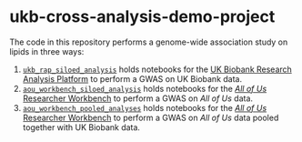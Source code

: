 # ukb-cross-analysis-demo-project

The code in this repository performs a genome-wide association study on lipids in three ways:

1. [`ukb_rap_siloed_analysis`](./ukb_rap_siloed_analyses) holds notebooks for the [UK Biobank Research Analysis Platform](https://ukbiobank.dnanexus.com/panx/projects) to perform a GWAS on UK Biobank data.
2. [`aou_workbench_siloed_analysis`](./aou_workbench_siloed_analyses) holds notebooks for the [_All of Us_ Researcher Workbench](https://workbench.researchallofus.org/login) to perform a GWAS on _All of Us_ data.
3. [`aou_workbench_pooled_analyses`](./aou_workbench_pooled_analyses) holds notebooks for the [_All of Us_ Researcher Workbench](https://workbench.researchallofus.org/login) to perform a GWAS on _All of Us_ data pooled together with UK Biobank data.

